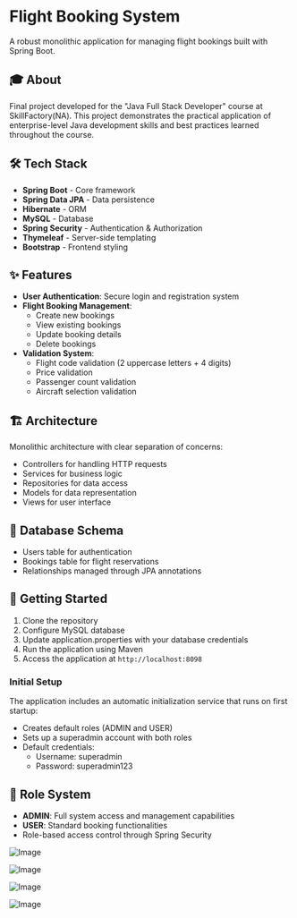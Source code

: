 # Flight Booking System

A robust monolithic application for managing flight bookings built with Spring Boot.

## 🎓 About
Final project developed for the "Java Full Stack Developer" course at SkillFactory(NA). This project demonstrates the practical application of enterprise-level Java development skills and best practices learned throughout the course.

## 🛠 Tech Stack

- **Spring Boot** - Core framework
- **Spring Data JPA** - Data persistence
- **Hibernate** - ORM
- **MySQL** - Database
- **Spring Security** - Authentication & Authorization
- **Thymeleaf** - Server-side templating
- **Bootstrap** - Frontend styling

## ✨ Features

- **User Authentication**: Secure login and registration system
- **Flight Booking Management**: 
  - Create new bookings
  - View existing bookings
  - Update booking details
  - Delete bookings
- **Validation System**:
  - Flight code validation (2 uppercase letters + 4 digits)
  - Price validation
  - Passenger count validation
  - Aircraft selection validation

## 🏗 Architecture

Monolithic architecture with clear separation of concerns:
- Controllers for handling HTTP requests
- Services for business logic
- Repositories for data access
- Models for data representation
- Views for user interface

## 💾 Database Schema

- Users table for authentication
- Bookings table for flight reservations
- Relationships managed through JPA annotations

## 🚀 Getting Started

1. Clone the repository
2. Configure MySQL database
3. Update application.properties with your database credentials
4. Run the application using Maven
5. Access the application at `http://localhost:8098`

### Initial Setup
The application includes an automatic initialization service that runs on first startup:
- Creates default roles (ADMIN and USER)
- Sets up a superadmin account with both roles
- Default credentials:
  - Username: superadmin
  - Password: superadmin123

## 🔑 Role System
- **ADMIN**: Full system access and management capabilities
- **USER**: Standard booking functionalities
- Role-based access control through Spring Security

![Image](https://github.com/user-attachments/assets/ca09cb27-ff67-409d-b981-0e3796d7a9bb)

![Image](https://github.com/user-attachments/assets/b12f98d7-76a0-4717-bd6a-d7ecfe77b5d8)

![Image](https://github.com/user-attachments/assets/f18321d0-4446-4980-996f-aee1314aaaf5)

![Image](https://github.com/user-attachments/assets/cad10c66-e420-47f1-adba-64e50b8608f3)
